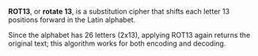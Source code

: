 **ROT13**, or **rotate 13**, is a substitution cipher that shifts each letter 13 positions forward in the Latin alphabet.

Since the alphabet has 26 letters (2x13), applying ROT13 again returns the original text; this algorithm works for both encoding and decoding.

[^1]: [[2406041346]] this algorithm, while no longer effective, is an example of implementing confidentiality.
